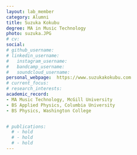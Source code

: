 ```yaml
---
layout: lab_member
category: Alumni
title: Suzuka Kokubu
degree: MA in Music Technology
photo: suzuka.JPG
# cv: 
social:
# github_username: 
# linkedin_username: 
#   instagram_username: 
#   bandcamp_username: 
#   soundcloud_username: 
personal_webpage:  https://www.suzukakokubu.com
# current_focus: 
# research_interests:
academic_record:
- MA Music Technology, McGill University
- BS Applied Physics, Columbia University
- BS Physics, Washington College


# publications:
  # - hold
  # - hold
  # - hold
---
```


<!-- FILL IN BIO HERE -->
